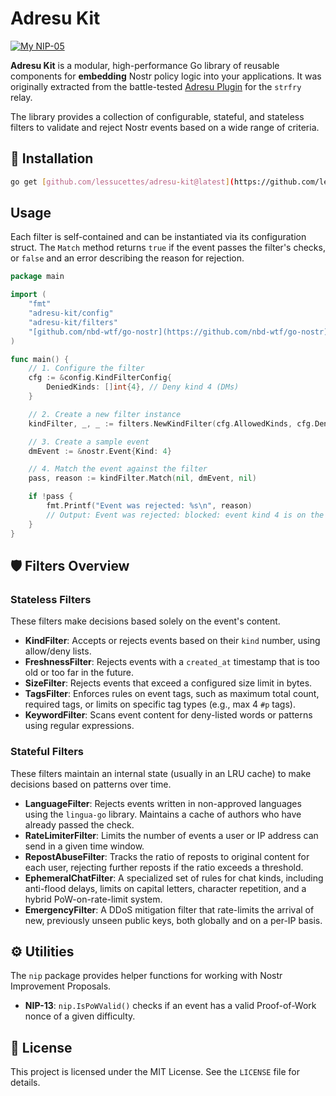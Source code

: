 
# Adresu Kit

[![My NIP-05](https://img.shields.io/badge/NIP--05-__@dukenukemmustdie.com-8E44AD?logo=nostr&logoColor=white)](https://dukenukemmustdie.com)

**Adresu Kit** is a modular, high-performance Go library of reusable components for **embedding** Nostr policy logic into your applications. It was originally extracted from the battle-tested [Adresu Plugin](https://github.com/lessucettes/adresu-plugin) for the `strfry` relay.

The library provides a collection of configurable, stateful, and stateless filters to validate and reject Nostr events based on a wide range of criteria.

## 🚀 Installation

```bash
go get [github.com/lessucettes/adresu-kit@latest](https://github.com/lessucettes/adresu-kit@latest)
```

## Usage

Each filter is self-contained and can be instantiated via its configuration struct. The `Match` method returns `true` if the event passes the filter's checks, or `false` and an error describing the reason for rejection.

```go
package main

import (
	"fmt"
	"adresu-kit/config"
	"adresu-kit/filters"
	"[github.com/nbd-wtf/go-nostr](https://github.com/nbd-wtf/go-nostr)"
)

func main() {
	// 1. Configure the filter
	cfg := &config.KindFilterConfig{
		DeniedKinds: []int{4}, // Deny kind 4 (DMs)
	}

	// 2. Create a new filter instance
	kindFilter, _, _ := filters.NewKindFilter(cfg.AllowedKinds, cfg.DeniedKinds)

	// 3. Create a sample event
	dmEvent := &nostr.Event{Kind: 4}

	// 4. Match the event against the filter
	pass, reason := kindFilter.Match(nil, dmEvent, nil)

	if !pass {
		fmt.Printf("Event was rejected: %s\n", reason)
		// Output: Event was rejected: blocked: event kind 4 is on the denylist
	}
}
```

## 🛡️ Filters Overview

### Stateless Filters

These filters make decisions based solely on the event's content.

  * **KindFilter**: Accepts or rejects events based on their `kind` number, using allow/deny lists.
  * **FreshnessFilter**: Rejects events with a `created_at` timestamp that is too old or too far in the future.
  * **SizeFilter**: Rejects events that exceed a configured size limit in bytes.
  * **TagsFilter**: Enforces rules on event tags, such as maximum total count, required tags, or limits on specific tag types (e.g., max 4 `#p` tags).
  * **KeywordFilter**: Scans event content for deny-listed words or patterns using regular expressions.

### Stateful Filters

These filters maintain an internal state (usually in an LRU cache) to make decisions based on patterns over time.

  * **LanguageFilter**: Rejects events written in non-approved languages using the `lingua-go` library. Maintains a cache of authors who have already passed the check.
  * **RateLimiterFilter**: Limits the number of events a user or IP address can send in a given time window.
  * **RepostAbuseFilter**: Tracks the ratio of reposts to original content for each user, rejecting further reposts if the ratio exceeds a threshold.
  * **EphemeralChatFilter**: A specialized set of rules for chat kinds, including anti-flood delays, limits on capital letters, character repetition, and a hybrid PoW-on-rate-limit system.
  * **EmergencyFilter**: A DDoS mitigation filter that rate-limits the arrival of new, previously unseen public keys, both globally and on a per-IP basis.

## ⚙️ Utilities

The `nip` package provides helper functions for working with Nostr Improvement Proposals.

  * **NIP-13**: `nip.IsPoWValid()` checks if an event has a valid Proof-of-Work nonce of a given difficulty.

## 📄 License

This project is licensed under the MIT License. See the `LICENSE` file for details.

